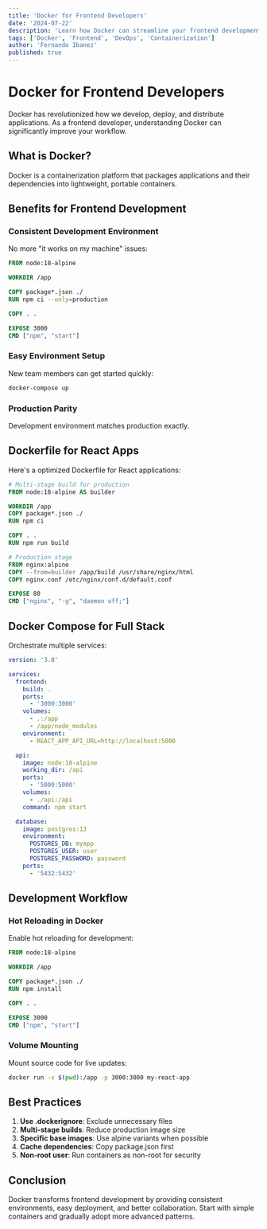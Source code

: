 ```yaml
---
title: 'Docker for Frontend Developers'
date: '2024-07-22'
description: 'Learn how Docker can streamline your frontend development workflow'
tags: ['Docker', 'Frontend', 'DevOps', 'Containerization']
author: 'Fernando Ibanez'
published: true
---
```


# Docker for Frontend Developers

Docker has revolutionized how we develop, deploy, and distribute applications. As a frontend developer, understanding Docker can significantly improve your workflow.

## What is Docker?

Docker is a containerization platform that packages applications and their dependencies into lightweight, portable containers.

## Benefits for Frontend Development

### Consistent Development Environment

No more "it works on my machine" issues:

```dockerfile
FROM node:18-alpine

WORKDIR /app

COPY package*.json ./
RUN npm ci --only=production

COPY . .

EXPOSE 3000
CMD ["npm", "start"]
```

### Easy Environment Setup

New team members can get started quickly:

```bash
docker-compose up
```

### Production Parity

Development environment matches production exactly.

## Dockerfile for React Apps

Here's a optimized Dockerfile for React applications:

```dockerfile
# Multi-stage build for production
FROM node:18-alpine AS builder

WORKDIR /app
COPY package*.json ./
RUN npm ci

COPY . .
RUN npm run build

# Production stage
FROM nginx:alpine
COPY --from=builder /app/build /usr/share/nginx/html
COPY nginx.conf /etc/nginx/conf.d/default.conf

EXPOSE 80
CMD ["nginx", "-g", "daemon off;"]
```

## Docker Compose for Full Stack

Orchestrate multiple services:

```yaml
version: '3.8'

services:
  frontend:
    build: .
    ports:
      - '3000:3000'
    volumes:
      - .:/app
      - /app/node_modules
    environment:
      - REACT_APP_API_URL=http://localhost:5000

  api:
    image: node:18-alpine
    working_dir: /api
    ports:
      - '5000:5000'
    volumes:
      - ./api:/api
    command: npm start

  database:
    image: postgres:13
    environment:
      POSTGRES_DB: myapp
      POSTGRES_USER: user
      POSTGRES_PASSWORD: password
    ports:
      - '5432:5432'
```

## Development Workflow

### Hot Reloading in Docker

Enable hot reloading for development:

```dockerfile
FROM node:18-alpine

WORKDIR /app

COPY package*.json ./
RUN npm install

COPY . .

EXPOSE 3000
CMD ["npm", "start"]
```

### Volume Mounting

Mount source code for live updates:

```bash
docker run -v $(pwd):/app -p 3000:3000 my-react-app
```

## Best Practices

1. **Use .dockerignore**: Exclude unnecessary files
2. **Multi-stage builds**: Reduce production image size
3. **Specific base images**: Use alpine variants when possible
4. **Cache dependencies**: Copy package.json first
5. **Non-root user**: Run containers as non-root for security

## Conclusion

Docker transforms frontend development by providing consistent environments, easy deployment, and better collaboration. Start with simple containers and gradually adopt more advanced patterns.
